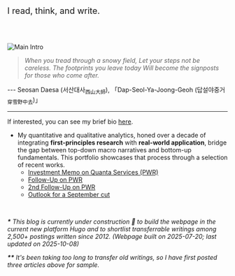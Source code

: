 <br><br>

<span style="font-size: 1.4em;">I read, think, and write.</span>

<br><br>

![Main Intro](/images/main.png)

> *When you tread through a snowy field,
> Let your steps not be careless.
> The footprints you leave today
> Will become the signposts for those who come after.*

--- Seosan Daesa (서산대사<sub>西山大師</sub>), 「Dap-Seol-Ya-Joong-Geoh (답설야중거<sub>穿雪野中去</sub>)」


***

If interested, you can see my brief bio [here](https://snowballassociates.com/profile).

- My quantitative and qualitative analytics, honed over a decade of integrating **first-principles research** with **real-world application**, bridge the gap between top-down macro narratives and bottom-up fundamentals. This portfolio showcases that process through a selection of recent works.
    - [Investment Memo on Quanta Services (PWR)](https://www.snowballassociates.com/works/light_format/2025/250319_investmentmemo_underweight_pwr-us/)
    - [Follow-Up on PWR](https://www.snowballassociates.com/market_decision_log/calls/2025/250801_followup_pwr-underweight/)
    - [2nd Follow-Up on PWR](https://www.snowballassociates.com/market_decision_log/calls/2025/251008_followup_pwr-sell/)
    - [Outlook for a September cut](https://www.snowballassociates.com/structural_commentary/macro_trends/2025/250906_september_cut_and_its_aftermath/)

<br>

_**\*** This blog is currently under construction 🚧 to build the webpage in the current new platform Hugo and to shortlist transferrable writings among 2,500+ postings written since 2012. (*Webpage built on 2025-07-20; last updated on 2025-10-08*)_

_**\*\*** It's been taking too long to transfer old writings, so I have first posted three articles above for sample._